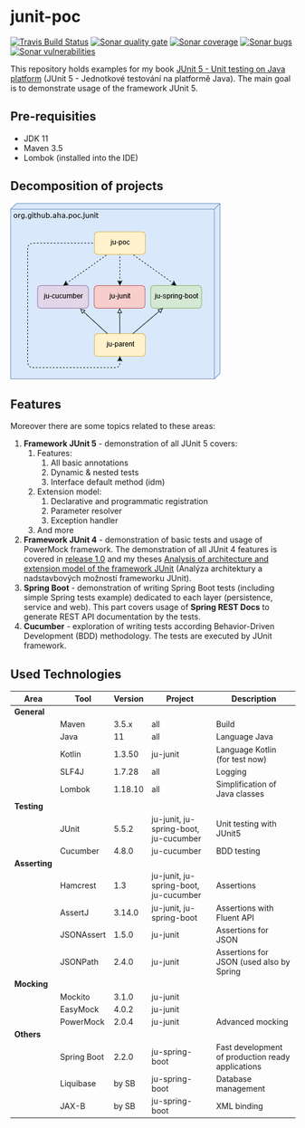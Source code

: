 # junit-poc
[![Travis Build Status][travis-image]][travis-url-main] [![Sonar quality gate][sonar-quality-gate]][sonar-url] [![Sonar coverage][sonar-coverage]][sonar-url] [![Sonar bugs][sonar-bugs]][sonar-url] [![Sonar vulnerabilities][sonar-vulnerabilities]][sonar-url]

This repository holds examples for my book [JUnit 5 - Unit testing on Java platform](http://knihy.pecinovsky.cz/54_junit5) (JUnit 5 - Jednotkové testování na platformě Java).
The main goal is to demonstrate usage of the framework JUnit 5.

## Pre-requisities
* JDK 11
* Maven 3.5
* Lombok (installed into the IDE)

## Decomposition of projects
![Build model](build-model.png?raw=true "Build model")

## Features
 Moreover there are some topics related to these areas:
1. **Framework JUnit 5** - demonstration of all JUnit 5 covers:
    1. Features: 
        1. All basic annotations
        1. Dynamic & nested tests
        1. Interface default method (idm)
    1. Extension model:
        1. Declarative and programmatic registration
        1. Parameter resolver
        1. Exception handler
    1. And more
1. **Framework JUnit 4** - demonstration of basic tests and usage of PowerMock framework. The demonstration of all JUnit 4 features is covered in [release 1.0](https://github.com/arnosthavelka/junit-poc/tree/1.0) and my theses [Analysis of architecture and extension model of the framework JUnit](https://theses.cz/id/p7ghon) (Analýza architektury a nadstavbových možností frameworku JUnit).
1. **Spring Boot** - demonstration of writing Spring Boot tests (including simple Spring tests example) dedicated to each layer (persistence, service and web). This part covers usage of **Spring REST Docs** to generate REST API documentation by the tests. 
1. **Cucumber** - exploration of writing tests according Behavior-Driven Development (BDD) methodology. The tests are executed by JUnit framework.

## Used Technologies

| Area          | Tool             | Version      | Project                                | Description                              |
| ----------    | ---------------- | ------------ | -------------------------------------- | ---------------------------------------- |
| **General**   |                  |              |                                        |                                          |
|               | Maven            | 3.5.x        | all                                    | Build                                    |
|               | Java             | 11           | all                                    | Language Java                            |
|               | Kotlin           | 1.3.50       | ju-junit                               | Language Kotlin (for test now)           |
|               | SLF4J            | 1.7.28       | all                                    | Logging                                  |
|               | Lombok           | 1.18.10      | all                                    | Simplification of Java classes           |
| **Testing**   |                  |              |                                        |                                          |
|               | JUnit            | 5.5.2        | ju-junit, ju-spring-boot, ju-cucumber  | Unit testing with JUnit5                 |
|               | Cucumber         | 4.8.0        | ju-cucumber                            | BDD testing                              |
| **Asserting** |                  |              |                                        |                                          |
|               | Hamcrest         | 1.3          | ju-junit, ju-spring-boot, ju-cucumber  | Assertions                               |
|               | AssertJ          | 3.14.0       | ju-junit, ju-spring-boot               | Assertions with Fluent API               |
|               | JSONAssert       | 1.5.0        | ju-junit                               | Assertions for JSON                      |
|               | JSONPath         | 2.4.0        | ju-junit                               | Assertions for JSON (used also by Spring |
| **Mocking**   |                  |              |                                        |                                          |
|               | Mockito          | 3.1.0        | ju-junit                               |                                          |
|               | EasyMock         | 4.0.2        | ju-junit                               |                                          |
|               | PowerMock        | 2.0.4        | ju-junit                               | Advanced mocking                         |
| **Others**    |                  |              |                                        |                                          |
|               | Spring Boot      | 2.2.0        | ju-spring-boot                         | Fast development of production ready applications |
|               | Liquibase        | by SB        | ju-spring-boot                         | Database management                      |
|               | JAX-B            | by SB        | ju-spring-boot                         | XML binding                              |

[travis-url-main]: https://travis-ci.org/arnosthavelka/junit-poc
[travis-image]: https://travis-ci.org/arnosthavelka/junit-poc.svg?branch=develop

[sonar-url]: https://sonarcloud.io/dashboard?id=arnosthavelka_ju-root
[sonar-quality-gate]: https://sonarcloud.io/api/project_badges/measure?project=arnosthavelka_ju-root&metric=alert_status
[sonar-coverage]: https://sonarcloud.io/api/project_badges/measure?project=arnosthavelka_ju-root&metric=coverage
[sonar-bugs]: https://sonarcloud.io/api/project_badges/measure?project=arnosthavelka_ju-root&metric=bugs
[sonar-vulnerabilities]: https://sonarcloud.io/api/project_badges/measure?project=arnosthavelka_ju-root&metric=vulnerabilities
